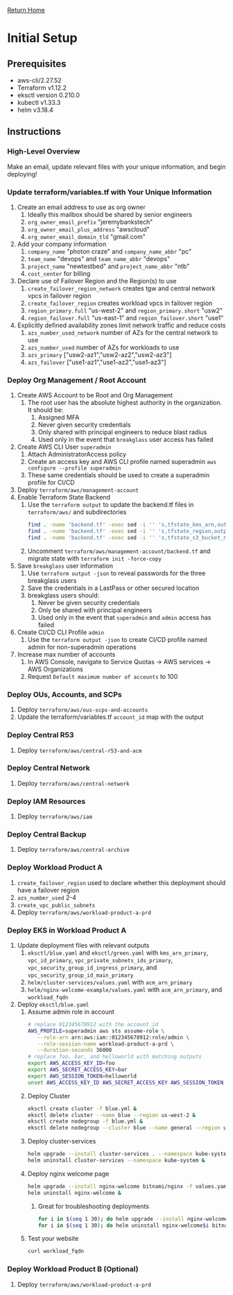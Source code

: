 [Return Home](../README.md#documentation)

# Initial Setup

## Prerequisites
- aws-cli/2.27.52
- Terraform v1.12.2
- eksctl version 0.210.0
- kubectl v1.33.3
- helm v3.18.4

## Instructions

### High-Level Overview
Make an email, update relevant files with your unique information, and begin deploying!

### Update terraform/variables.tf with Your Unique Information
1. Create an email address to use as org owner
   1. Ideally this mailbox should be shared by senior engineers
   1. `org_owner_email_prefix` "jeremybankstech"
   1. `org_owner_email_plus_address` "awscloud"
   1. `org_owner_email_domain_tld` "gmail.com"
1. Add your company information
   1. `company_name` "photon craze" and `company_name_abbr` "pc"
   1. `team_name` "devops" and `team_name_abbr` "devops"
   1. `project_name` "newtestbed" and `project_name_abbr` "ntb"
   1. `cost_center` for billing
1. Declare use of Failover Region and the Region(s) to use
   1. `create_failover_region_network` creates tgw and central network vpcs in failover region
   1. `create_failover_region` creates workload vpcs in failover region
   1. `region_primary.full` "us-west-2" and `region_primary.short` "usw2"
   1. `region_failover.full` "us-east-1" and `region_failover.short` "use1"
1. Explicitly defined availability zones limit network traffic and reduce costs
   1. `azs_number_used_network` number of AZs for the central network to use
   1. `azs_number_used` number of AZs for workloads to use
   1. `azs_primary` ["usw2-az1","usw2-az2","usw2-az3"]
   1. `azs_failover` ["use1-az1","use1-az2","use1-az3"]

### Deploy Org Management / Root Account
1. Create AWS Account to be Root and Org Management
   1. The root user has the absolute highest authority in the organization. It should be:
      1. Assigned MFA
      1. Never given security credentials
      1. Only shared with principal engineers to reduce blast radius
      1. Used only in the event that `breakglass` user access has failed
1. Create AWS CLI User `superadmin`
   1. Attach AdministratorAccess policy
   1. Create an access key and AWS CLI profile named superadmin `aws configure --profile superadmin`
   1. These same credentials should be used to create a superadmin profile for CI/CD
1. Deploy `terraform/aws/management-account`
1. Enable Terraform State Backend
   1. Use the `terraform output` to update the backend.tf files in `terraform/aws/` and subdirectories
      ```sh
      find . -name 'backend.tf' -exec sed -i '' 's,tfstate_kms_arn,output,g' {} + &&\
      find . -name 'backend.tf' -exec sed -i '' 's,tfstate_region,output,g' {} + &&\
      find . -name 'backend.tf' -exec sed -i '' 's,tfstate_s3_bucket_name,output,g' {} +
      ```
   1. Uncomment `terraform/aws/management-account/backend.tf` and migrate state with `terraform init -force-copy`
1. Save `breakglass` user information
   1. Use `terraform output -json` to reveal passwords for the three breakglass users
   1. Save the credentials in a LastPass or other secured location
   1. breakglass users should:
      1. Never be given security credentials
      1. Only be shared with principal engineers
      1. Used only in the event that `superadmin` and `admin` access has failed
1. Create CI/CD CLI Profile `admin`
   1. Use the `terraform output -json` to create CI/CD profile named admin for non-superadmin operations
1. Increase max number of accounts
   1. In AWS Console, navigate to Service Quotas -> AWS services -> AWS Organizations
   1. Request `Default maximum number of accounts` to 100

### Deploy OUs, Accounts, and SCPs
1. Deploy `terraform/aws/ous-scps-and-accounts`
1. Update the terraform/variables.tf `account_id` map with the output

### Deploy Central R53
1. Deploy `terraform/aws/central-r53-and-acm`

### Deploy Central Network
1. Deploy `terraform/aws/central-network`

### Deploy IAM Resources
1. Deploy `terraform/aws/iam`

### Deploy Central Backup
1. Deploy `terraform/aws/central-archive`

### Deploy Workload Product A
1. `create_failover_region` used to declare whether this deployment should have a failover region
1. `azs_number_used` 2-4
1. `create_vpc_public_subnets`
1. Deploy `terraform/aws/workload-product-a-prd`

### Deploy EKS in Workload Product A
1. Update deployment files with relevant outputs
   1. `eksctl/blue.yaml` and `eksctl/green.yaml` with `kms_arn_primary`, `vpc_id_primary`, `vpc_private_subnets_ids_primary`, `vpc_security_group_id_ingress_primary`, and `vpc_security_group_id_main_primary`
   1. `helm/cluster-services/values.yaml` with `acm_arn_primary`
   1. `helm/nginx-welcome-example/values.yaml` with `acm_arn_primary`, and `workload_fqdn`
1. Deploy `eksctl/blue.yaml`
   1. Assume admin role in account
      ```sh
      # replace 012345678912 with the account_id
      AWS_PROFILE=superadmin aws sts assume-role \
         --role-arn arn:aws:iam::012345678912:role/admin \
         --role-session-name workload-product-a-prd \
         --duration-seconds 36000
      # replace foo, bar, and helloworld with matching outputs
      export AWS_ACCESS_KEY_ID=foo
      export AWS_SECRET_ACCESS_KEY=bar
      export AWS_SESSION_TOKEN=helloworld
      unset AWS_ACCESS_KEY_ID AWS_SECRET_ACCESS_KEY AWS_SESSION_TOKEN
      ```
   1. Deploy Cluster
      ```sh
      eksctl create cluster -f blue.yml &
      eksctl delete cluster --name blue --region us-west-2 &
      eksctl create nodegroup -f blue.yml &
      eksctl delete nodegroup --cluster blue --name general --region us-west-2 &
      ```
   1. Deploy cluster-services
      ```sh
      helm upgrade --install cluster-services . --namespace kube-system --force &
      helm uninstall cluster-services --namespace kube-system &
      ```
   1. Deploy nginx welcome page
      ```sh
      helm upgrade --install nginx-welcome bitnami/nginx -f values.yaml --force &
      helm uninstall nginx-welcome &
      ```
      1. Great for troubleshooting deployments
         ```sh
         for i in $(seq 1 30); do helm upgrade --install nginx-welcome$i bitnami/nginx; done &
         for i in $(seq 1 30); do helm uninstall nginx-welcome$i bitnami/nginx; done &
         ```
   1. Test your website
      ```sh
      curl workload_fqdn
      ```

### Deploy Workload Product B (Optional)
1. Deploy `terraform/aws/workload-product-a-prd`